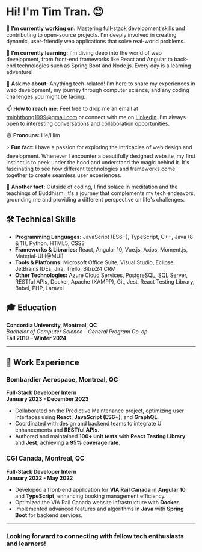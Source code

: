 # Hi! I'm Tim Tran. 😊

🔭 **I’m currently working on:** Mastering full-stack development skills and contributing to open-source projects. I'm deeply involved in creating dynamic, user-friendly web applications that solve real-world problems.

🌱 **I’m currently learning:** I'm diving deep into the world of web development, from front-end frameworks like React and Angular to back-end technologies such as Spring Boot and Node.js. Every day is a learning adventure!

💬 **Ask me about:** Anything tech-related! I'm here to share my experiences in web development, my journey through computer science, and any coding challenges you might be facing.

📫 **How to reach me:** Feel free to drop me an email at [tminhthong1999@gmail.com](mailto:tminhthong1999@gmail.com) or connect with me on [LinkedIn](https://www.linkedin.com). I'm always open to interesting conversations and collaboration opportunities.

😄 **Pronouns:** He/Him

⚡ **Fun fact:** I have a passion for exploring the intricacies of web design and development. Whenever I encounter a beautifully designed website, my first instinct is to peek under the hood and understand the magic behind it. It's fascinating to see how different technologies and frameworks come together to create seamless user experiences.

🧘 **Another fact:** Outside of coding, I find solace in meditation and the teachings of Buddhism. It's a journey that complements my tech endeavors, grounding me and providing a different perspective on life's challenges.

## 🛠 Technical Skills
- **Programming Languages:** JavaScript (ES6+), TypeScript, C++, Java (8 & 11), Python, HTML5, CSS3
- **Frameworks & Libraries:** React, Angular 10, Vue.js, Axios, Moment.js, Material-UI (@MUI)
- **Tools & Platforms:** Microsoft Office Suite, Visual Studio, Eclipse, JetBrains IDEs, Jira, Trello, Bitrix24 CRM
- **Other Technologies:** Azure Cloud Services, PostgreSQL, SQL Server, RESTful APIs, Docker, Apache (XAMPP), Git, Jest, React Testing Library, Babel, PHP, Laravel

## 🎓 Education

**Concordia University, Montreal, QC**  
_Bachelor of Computer Science - General Program Co-op_  
**Fall 2019 – Winter 2024**

---

## 💼 Work Experience

### **Bombardier Aerospace, Montreal, QC**
**Full-Stack Developer Intern**  
**January 2023 - December 2023**
- Collaborated on the Predictive Maintenance project, optimizing user interfaces using **React**, **JavaScript (ES6+)**, and **GraphQL**.
- Coordinated with design and backend teams to integrate UI enhancements and **RESTful APIs**.
- Authored and maintained **100+ unit tests** with **React Testing Library** and **Jest**, achieving a **95% coverage rate**.

### **CGI Canada, Montreal, QC**
**Full-Stack Developer Intern**  
**January 2022 - May 2022**
- Developed a front-end application for **VIA Rail Canada** in **Angular 10** and **TypeScript**, enhancing booking management efficiency.
- Optimized the VIA Rail Canada website infrastructure with **Docker**.
- Implemented advanced features and algorithms in **Java** with **Spring Boot** for backend services.

---

### Looking forward to connecting with fellow tech enthusiasts and learners!

